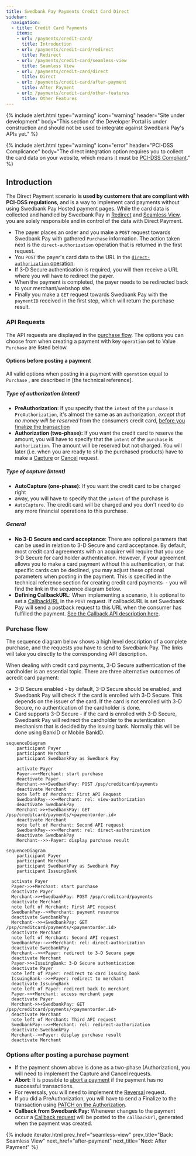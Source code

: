 ```yaml
---
title: Swedbank Pay Payments Credit Card Direct
sidebar:
  navigation:
  - title: Credit Card Payments
    items:
    - url: /payments/credit-card/
      title: Introduction
    - url: /payments/credit-card/redirect
      title: Redirect
    - url: /payments/credit-card/seamless-view
      title: Seamless View
    - url: /payments/credit-card/direct
      title: Direct
    - url: /payments/credit-card/after-payment
      title: After Payment
    - url: /payments/credit-card/other-features
      title: Other Features
---
```


{% include alert.html type="warning"
                      icon="warning"
                      header="Site under development"
                      body="This section of the Developer Portal is under construction and should not be used to integrate against Swedbank Pay's APIs yet." %}

{% include alert.html type="warning"
                      icon="error"
                      header="PCI-DSS Complicance"
                      body="The direct integration option requires you to collect the card data on your website, which means it must be [PCI-DSS Compliant](https://www.pcisecuritystandards.org/)." %}

## Introduction

The Direct Payment scenario **is used by customers that are compliant with
PCI-DSS regulations**, and is a way to implement card payments without using
Swedbank Pay Hosted payment pages. While the card data is collected and handled
by Swedbank Pay in [Redirect][redirect] and [Seamless View][seamless-view], you
are solely responsible and in control of the data with Direct Payment.

* The payer places an order and you make a `POST` request towards Swedbank Pay
with gathered `Purchase` information. The action taken next is the
`direct-authorization` operation that is returned in the first request.
* You `POST` the payer's card data to the URL in the
[`direct-authorization` operation][authorization].
* If 3-D Secure authentication is required, you will then receive a URL where
you will have to redirect the payer.
* When the payment is completed, the payer needs to be redirected back to your
merchant/webshop site.
* Finally you make a `GET` request towards Swedbank Pay with the `paymentID`
received in the first step, which will return the purchase result.

### API Requests

The API requests are displayed in the [purchase flow](#purchase-flow-2). The
options you can choose from when creating a payment with key `operation` set to
Value `Purchase` are listed below.

#### Options before posting a payment

All valid options when posting in a payment with `operation` equal to `Purchase`
, are described in [the technical reference].

##### Type of authorization (Intent)

* **PreAuthorization**: If you specify that the `intent` of the `purchase` is
`PreAuthorization`, it's almost the same as an authorization,
_except that no money will be reserved_ from the consumers credit card,
[before you finalize the transaction][finalize]
* **Authorization (two-phase):** If you want the credit card to reserve the
amount, you will have to specify that the `intent` of the `purchase` is
`Authorization`. The amount will be reserved but not charged. You will later
(i.e. when you are ready to ship the purchased products) have to make a
[Capture][Capture] or [Cancel][Cancel] request.

##### Type of capture (Intent)

* **AutoCapture (one-phase):** If you want the credit card to be charged right
* away, you will have to specify that the `intent` of the purchase is
* `AutoCapture`. The credit card will be charged and you don't need to do any
more financial operations to this purchase.

##### General

* **No 3-D Secure and card acceptance**: There are optional paramers that can be
used in relation to 3-D Secure and card acceptance. By default, most credit card
agreements with an acquirer will require that you use 3-D Secure for card holder
authentication. However, if your agreement allows you to make a card payment
without this authentication, or that specific cards can be declined, you may
adjust these optional parameters when posting in the payment. This is specified
in the technical reference section for creating credit card payments  - you will
 find the link in the sequence diagram below.
* **Defining CallbackURL**: When implementing a scenario, it is optional to set
a [CallbackURL][callback] in the `POST` request. If callbackURL is set Swedbank
Pay will send a postback request to this URL when the consumer has fulfilled the
 payment. [See the Callback API description here][callback].

### Purchase flow

The sequence diagram below shows a high level description of a complete
purchase, and the requests you have to send to Swedbank Pay. The links will take
 you directly to the corresponding API description.

When dealing with credit card payments, 3-D Secure authentication of the
cardholder is an essential topic. There are three alternative outcomes of
acredit card payment:

* 3-D Secure enabled - by default, 3-D Secure should be enabled, and Swedbank Pay
will check if the card is enrolled with 3-D Secure. This depends on the issuer of
 the card. If the card is not enrolled with 3-D Secure, no authentication of the
 cardholder is done.
* Card supports 3-D Secure - if the card is enrolled with 3-D Secure, Swedbank Pay
will redirect the cardholder to the autentication mechanism that is decided by
the issuing bank. Normally this will be done using BankID or Mobile BankID.

```mermaid
sequenceDiagram
    participant Payer
    participant Merchant
    participant SwedbankPay as Swedbank Pay

    activate Payer
    Payer->>+Merchant: start purchase
    deactivate Payer
    Merchant->>+SwedbankPay: POST /psp/creditcard/payments
    deactivate Merchant
    note left of Merchant: First API Request
    SwedbankPay-->>+Merchant: rel: view-authorization
    deactivate SwedbankPay
    Merchant->>+SwedbankPay: GET /psp/creditcard/payments/<paymentorder.id>
    deactivate Merchant
    note left of Merchant: Second API request
    SwedbankPay-->>+Merchant: rel: direct-authorization
    deactivate SwedbankPay
    Merchant-->>-Payer: display purchase result
```

```mermaid
sequenceDiagram
    participant Payer
    participant Merchant
    participant SwedbankPay as Swedbank Pay
    participant IssuingBank

  activate Payer
  Payer->>+Merchant: start purchase
  deactivate Payer
  Merchant->>+SwedbankPay: POST /psp/creditcard/payments
  deactivate Merchant
  note left of Merchant: First API request
  SwedbankPay-->+Merchant: payment resource
  deactivate SwedbankPay
  Merchant-->>+SwedbankPay: GET /psp/creditcard/payments/<paymentorder.id>
  deactivate Merchant
  note left of Merchant: Second API request
  SwedbankPay-->>+Merchant: rel: direct-authorization
  deactivate SwedbankPay
  Merchant-->>+Payer: redirect to 3-D Secure page
  deactivate Merchant
  Payer->>+IssuingBank: 3-D Secure authentication
  deactivate Payer
  note left of Payer: redirect to card issuing bank
  IssuingBank-->>+Payer: redirect to merchant
  deactivate IssuingBank
  note left of Payer: redirect back to merchant
  Payer->>+Merchant: access merchant page
  deactivate Payer
  Merchant->>+SwedbankPay: GET /psp/creditcard/payments/<paymentorder.id>
  deactivate Merchant
  note left of Merchant: Third API request
  SwedbankPay-->>+Merchant: rel: redirect-authorization
  deactivate SwedbankPay
  Merchant-->>Payer: display purchase result
  deactivate Merchant
```

### Options after posting a purchase payment

* If the payment shown above is done as a two-phase (Authorization), you will
need to implement the Capture and Cancel requests.
* **Abort:** It is possible to [abort a payment][abort] if the payment has no
successful transactions.
* For reversals, you will need to implement the [Reversal][reversal] request.
* If you did a PreAuthorization, you will have to send a Finalize to the
transaction using [PATCH on the Authorization][finalize].
* **Callback from Swedbank Pay:** Whenever changes to the payment occur a
[Callback request][callback] will be posted to the `callbackUrl`,
generated when the payment was created.

{% include iterator.html prev_href="seamless-view" prev_title="Back: Seamless View"
next_href="after-payment" next_title="Next: After Payment" %}

[abort]: /payments/credit-card/other-features/#abort
[callback]: /payments/credit-card/other-features/#callback
[Cancel]: /payments/credit-card/after-payment/#Cancellations
[Capture]: /payments/credit-card/after-payment/#Capture
[finalize]: /payments/credit-card/after-payment/#finalize
[reversal]: /payments/credit-card/after-payment/#Reversals
[authorization]: /payments/credit-card/other-features/#create-authorization-transaction
[seamless-view]: /payments/credit-card/seamless-view
[redirect]: /payments/credit-card/redirect
